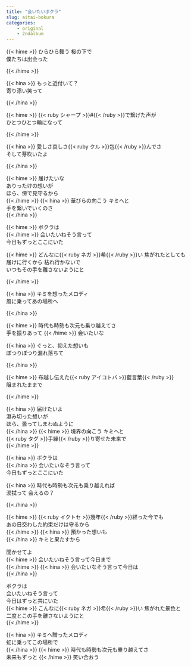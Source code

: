 ```yaml
---
title: "会いたいボクラ"
slug: aitai-bokura
categories:
    - original
    - 2ndalbum
---
```


{{< hime >}}
ひらひら舞う 桜の下で  
僕たちは出会った  

{{< /hime >}}

{{< hina >}}
もっと近付いて？  
寄り添い笑って  

{{< /hina >}}

{{< hime >}}
{{< ruby シャープ >}}#{{< /ruby >}}で繋げた声が  
ひとつひとつ輪になって  

{{< /hime >}}

{{< hina >}}
愛しさ哀しさ{{< ruby クル >}}包{{< /ruby >}}んでさ  
そして芽吹いたよ  

{{< /hina >}}

{{< hime >}}
届けたいな  
ありったけの想いが  
ほら、傍で見守るから  
{{< /hime >}}
{{< hina >}}
華びらの向こう キミへと  
手を繋いでいくのさ  
{{< /hina >}}

{{< hime >}}
ボクラは  
{{< /hime >}}
会いたいねそう言って  
今日もずっとここにいた  

{{< hime >}}
どんなに{{< ruby ネガ >}}希{{< /ruby >}}い 焦がれたとしても  
届けに行くから 枯れ行かないで  
いつもその手を離さないようにと  

{{< /hime >}}

{{< hina >}}
キミを想ったメロディ  
風に乗ってあの場所へ  

{{< /hina >}}

{{< hime >}}
時代も時勢も次元も乗り越えてさ  
手を振りあって 
{{< /hime >}}
会いたいな  

{{< hina >}}
ぐっと、抑えた想いも  
ぽつりぽつり漏れ落ちて  

{{< /hina >}}

{{< hime >}}
布越し伝えた{{< ruby アイコトバ >}}藍言葉{{< /ruby >}}  
阻まれたままで  

{{< /hime >}}

{{< hina >}}
届けたいよ  
澄み切った想いが  
ほら、曇ってしまわぬように  
{{< /hina >}}
{{< hime >}}
境界の向こう キミへと  
{{< ruby タグ >}}手繰{{< /ruby >}}り寄せた未来で  
{{< /hime >}}

{{< hina >}}
ボクラは  
{{< /hina >}}
会いたいなそう言って  
今日もずっとここにいた  

{{< hina >}}
時代も時勢も次元も乗り越えれば  
涙拭って 会えるの？  

{{< /hina >}}

{{< hime >}}
{{< ruby イクトセ >}}幾年{{< /ruby >}}経った今でも  
あの日交わした約束だけは守るから  
{{< /hime >}}
{{< hina >}}
預かった想いも  
{{< /hina >}}
キミと果たすから  

聞かせてよ  
{{< hime >}}
会いたいねそう言って今日まで  
{{< /hime >}}
{{< hina >}}
会いたいなそう言って今日は  
{{< /hina >}}

ボクラは  
会いたいねそう言って  
今日はずっと共にいた  
{{< hime >}}
こんなに{{< ruby ネガ >}}希{{< /ruby >}}い 焦がれた景色と  
二度とこの手を離さないようにと  
{{< /hime >}}

{{< hina >}}
キミへ贈ったメロディ  
虹に乗ってこの場所で  
{{< /hina >}}
{{< hime >}}
時代も時勢も次元も乗り越えてさ  
未来もずっと 
{{< /hime >}}
笑い合おう  